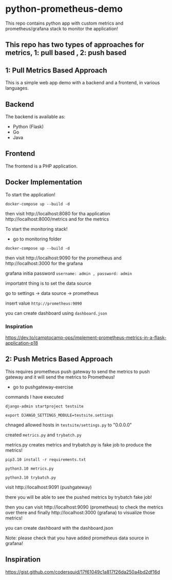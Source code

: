# python-prometheus-demo
This repo contains python app with custom metrics and prometheus/grafana stack to monitor the application!


## This repo has two types of approaches for metrics, 1: pull based , 2: push based

## 1: Pull Metrics Based Approach

This is a simple web app demo with a backend and a frontend, in various languages.

## Backend

The backend is available as:

- Python (Flask)
- Go
- Java


## Frontend

The frontend is a PHP application.

## Docker Implementation

To start the application!

```docker-compose up --build -d```

then visit http://localhost:8080 for tha application http://localhost:8000/metrics and for the metrics


To start the monitoring stack!

- go to monitoring folder

```docker-compose up --build -d```

then visit http://localhost:9090 for the prometheus and http://localhost:3000 for the grafana

grafana initia password ```username: admin , password: admin```

importatnt thing is to set the data source

go to settings -> data source -> prometheus

insert value ```http://prometheus:9090```

you can create dashboard using ```dashboard.json```


### Inspiration

https://dev.to/camptocamp-ops/implement-prometheus-metrics-in-a-flask-application-p18


## 2: Push Metrics Based Approach

This requires prometheus push gateway to send the metrics to push gateway and it will send the metrics to Prometheus!

- go to pushgateway-exercise

commands I have executed

```
django-admin startproject testsite

export DJANGO_SETTINGS_MODULE=testsite.settings

```

chnaged allowed hosts in `testsite/settings.py` to "0.0.0.0"

created `metrics.py` and `trybatch.py`

metrics.py creates metrics and trybatch.py is fake job to produce the metrics!

```
pip3.10 install -r requirements.txt

python3.10 metrics.py

python3.10 trybatch.py

```

visit http://localhost:9091 (pushgateway)

there you will be able to see the pushed metrics by trybatch fake job!

then you can visit http://localhost:9090 (prometheus) to check the metrics over there and finally http://localhost:3000 (grafana) to visualize those metrics!

you can create dashboard with the dashboard.json

Note: please check that you have added prometheus data source in grafana!


## Inspiration

https://gist.github.com/codersquid/17f61049c1a817f26da250a4bd2df16d
